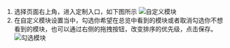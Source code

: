 1. 选择页面右上角，进入定制入口，如下图所示
![自定义模块](https://mc.qcloudimg.com/static/img/27310f238910520c73eaaa3dbbf7c6ef/image.jpg)
2. 在自定义模块设置当中，勾选你希望在总览中看到的模块或者取消勾选你不想看到的模块，也可以通过右侧的拖拽按钮，改变排序的优先级，点击保存。
![勾选模块](https://mc.qcloudimg.com/static/img/07a734b04acba081e33dca9dba26d9fd/image.jpg)

